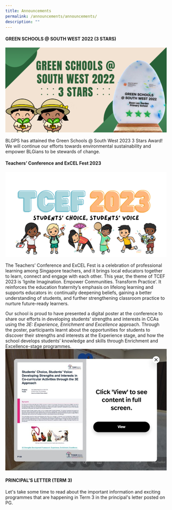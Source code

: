```yaml
---
title: Announcements
permalink: /announcements/announcements/
description: ""
---
```

#### GREEN SCHOOLS @ SOUTH WEST 2022 (3 STARS)
![](/images/Website%20announcement%20images.png)

BLGPS has attained the Green Schools @ South West 2023 3 Stars Award! We will continue our efforts towards environmental sustainability and empower BLGians to be stewards of change.

#### Teachers’ Conference and ExCEL Fest 2023 
![](/images/tcef%202023.png)

The Teachers’ Conference and ExCEL Fest is a celebration of professional learning among Singapore teachers, and it brings local educators together to learn, connect and engage with each other. This year, the theme of TCEF 2023 is ‘Ignite Imagination. Empower Communities. Transform Practice’. It reinforces the education fraternity’s emphasis on lifelong learning and supports educators in: continually deepening beliefs, gaining a better understanding of students, and further strengthening classroom practice to nurture future-ready learners.

Our school is proud to have presented a digital poster at the conference to share our efforts in developing students’ strengths and interests in CCAs using the _3E: Experience, Enrichment and Excellence_ approach. Through the poster, participants learnt about the opportunities for students to discover their strengths and interests at the Experience stage, and how the school develops students’ knowledge and skills through Enrichment and Excellence-stage programmes.
![](/images/tcef%202023_poster.jpg)

#### PRINCIPAL'S LETTER (TERM 3)
Let's take some time to read about the important information and exciting programmes that are happening in Term 3 in the principal's letter posted on PG.